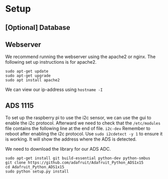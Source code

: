 # Setup
## [Optional] Database
## Webserver
We recommend running the webserver using the apache2 or nginx. The following set up instructions is for apache2.
```
sudo apt-get update
sudo apt-get upgrade
sudo apt install apache2
```

We can view our ip-address using ```hostname -I```

## ADS 1115
To set up the raspberry pi to use the i2c sensor, we can use the gui to enable the i2c protocol. Afterward we need to check that the ```/etc/modules``` file contains the following line at the end of file.
```i2c-dev```
Remember to reboot after enabling the i2c protocol.
Use ```sudo i2cdetect -y 1``` to ensure it is working. It will show the address where the ADS is detected.

We need to download the library for our ADS ADC.
```
sudo apt-get install git build-essential python-dev python-smbus
git clone https://github.com/adafruit/Adafruit_Python_ADS1x15
cd Adafruit_Python_ADS1x15
sudo python setup.py install
```
